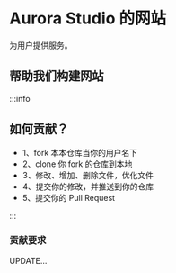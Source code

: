 # Aurora Studio 的网站

为用户提供服务。
## 帮助我们构建网站

:::info

## 如何贡献？

- 1、fork 本本仓库当你的用户名下
- 2、clone 你 fork 的仓库到本地
- 3、修改、增加、删除文件，优化文件
- 4、提交你的修改，并推送到你的仓库
- 5、提交你的 Pull Request

:::

### 贡献要求
UPDATE...